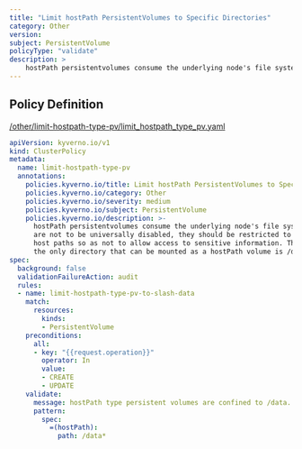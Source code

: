 ```yaml
---
title: "Limit hostPath PersistentVolumes to Specific Directories"
category: Other
version: 
subject: PersistentVolume
policyType: "validate"
description: >
    hostPath persistentvolumes consume the underlying node's file system. If hostPath volumes are not to be universally disabled, they should be restricted to only certain host paths so as not to allow access to sensitive information. This policy ensures the only directory that can be mounted as a hostPath volume is /data.
---
```


## Policy Definition
<a href="https://github.com/kyverno/policies/raw/main//other/limit-hostpath-type-pv/limit_hostpath_type_pv.yaml" target="-blank">/other/limit-hostpath-type-pv/limit_hostpath_type_pv.yaml</a>

```yaml
apiVersion: kyverno.io/v1
kind: ClusterPolicy
metadata:
  name: limit-hostpath-type-pv
  annotations:
    policies.kyverno.io/title: Limit hostPath PersistentVolumes to Specific Directories
    policies.kyverno.io/category: Other
    policies.kyverno.io/severity: medium
    policies.kyverno.io/subject: PersistentVolume
    policies.kyverno.io/description: >-
      hostPath persistentvolumes consume the underlying node's file system. If hostPath volumes
      are not to be universally disabled, they should be restricted to only certain
      host paths so as not to allow access to sensitive information. This policy ensures
      the only directory that can be mounted as a hostPath volume is /data.
spec:
  background: false
  validationFailureAction: audit
  rules:
  - name: limit-hostpath-type-pv-to-slash-data
    match:
      resources:
        kinds:
        - PersistentVolume
    preconditions:
      all:
      - key: "{{request.operation}}"
        operator: In
        value:
        - CREATE
        - UPDATE
    validate:
      message: hostPath type persistent volumes are confined to /data.
      pattern:
        spec:
          =(hostPath):
            path: /data*

```
